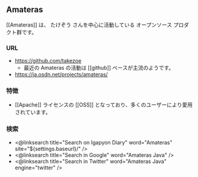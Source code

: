 ## Amateras

[[Amateras]] は、 たけぞう さんを中心に活動している オープンソース プロダクト群です。

### URL

* https://github.com/takezoe
  * 最近の Amateras の活動は [[github]] ベースが主流のようです。
* https://ja.osdn.net/projects/amateras/

### 特徴

* [[Apache]] ライセンスの [[OSS]] となっており、多くのユーザーにより愛用されています。

### 検索

* <@linksearch title="Search on Igapyon Diary" word="Amateras" site="${settings.baseurl}/" />
* <@linksearch title="Search in Google" word="Amateras Java" />
* <@linksearch title="Search in Twitter" word="Amateras Java" engine="twitter" />

